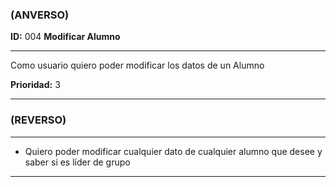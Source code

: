
### **(ANVERSO)**

**ID:** 004 **Modificar Alumno**

---

Como usuario quiero poder modificar los datos de un Alumno


**Prioridad:** 3

---

### **(REVERSO)**

---

 * Quiero poder modificar cualquier dato de cualquier alumno que desee y saber si es líder de grupo

---
